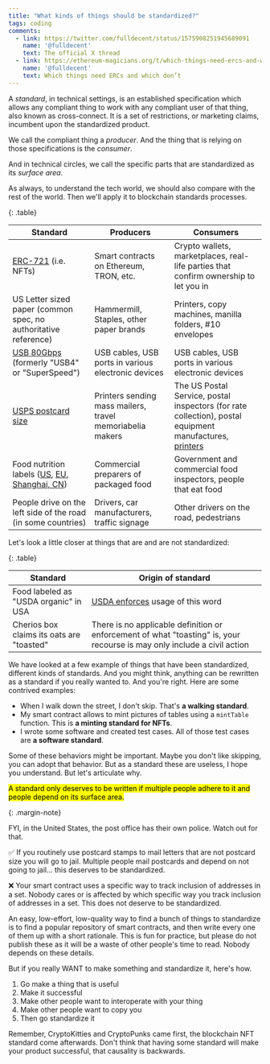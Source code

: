 ```yaml
---
title: "What kinds of things should be standardized?"
tags: coding
comments:
  - link: https://twitter.com/fulldecent/status/1575908251945689091
    name: '@fulldecent'
    text: The official X thread
  - link: https://ethereum-magicians.org/t/which-things-need-ercs-and-which-dont/11128
    name: '@fulldecent'
    text: Which things need ERCs and which don’t
---
```


A <dfn>standard</dfn>, in technical settings, is an established specification which allows any compliant thing to work with any compliant user of that thing, also known as cross-connect. It is a set of restrictions, or marketing claims, incumbent upon the standardized product.

We call the compliant thing a <dfn>producer</dfn>. And the thing that is relying on those specifications is the <dfn>consumer</dfn>.

And in technical circles, we call the specific parts that are standardized as its <dfn>surface area</dfn>.

As always, to understand the tech world, we should also compare with the rest of the world. Then we'll apply it to blockchain standards processes.

{: .table}

| Standard                                                     | Producers                                                 | Consumers                                                    |
| ------------------------------------------------------------ | --------------------------------------------------------- | ------------------------------------------------------------ |
| [ERC-721](https://eips.ethereum.org/EIPS/eip-721) (i.e. NFTs) | Smart contracts on Ethereum, TRON, etc.                   | Crypto wallets, marketplaces, real-life parties that confirm ownership to let you in |
| US Letter sized paper (common spec, no authoritative reference) | Hammermill, Staples, other paper brands                   | Printers, copy machines, manilla folders, #10 envelopes      |
| [USB 80Gbps](https://www.usb.org/sites/default/files/2022-09/USB%20PG%20USB4%20Version%202.0%2080Gbps%20Announcement_FINAL.pdf) (formerly "USB4" or "SuperSpeed") | USB cables, USB ports in various electronic devices       | USB cables, USB ports in various electronic devices          |
| [USPS postcard size](https://pe.usps.com/businessmail101?ViewName=Cards) | Printers sending mass mailers, travel memoriabelia makers | The US Postal Service, postal inspectors (for rate collection), postal equipment manufactures, [printers](https://www.addrex.com/rena_xps_promail.html) |
| Food nutrition labels ([US](https://www.fda.gov/food/nutrition-education-resources-materials/new-nutrition-facts-label), [EU](https://food.ec.europa.eu/safety/labelling-and-nutrition/food-information-consumers-legislation/nutrition-labelling_en), [Shanghai, CN](https://www.shanghai.gov.cn/nw42885/index.html)) | Commercial preparers of packaged food                     | Government and commercial food inspectors, people that eat food |
| People drive on the left side of the road (in some countries) | Drivers, car manufacturers, traffic signage               | Other drivers on the road, pedestrians                       |

Let's look a little closer at things that are and are not standardized:

{: .table}

| Standard                                  | Origin of standard                                           |
| ----------------------------------------- | ------------------------------------------------------------ |
| Food labeled as "USDA organic" in USA     | [USDA enforces](https://www.ams.usda.gov/rules-regulations/organic) usage of this word |
| Cherios box claims its oats are "toasted" | There is no applicable definition or enforcement of what "toasting" is, your recourse is may only include a civil action |

We have looked at a few example of things that have been standardized, different kinds of standards. And you might think, anything can be rewritten as a standard if you really wanted to. And you're right. Here are some contrived examples:

* When I walk down the street, I don't skip. That's **a walking standard**.
* My smart contract allows to mint pictures of tables using a `mintTable` function. This is **a minting standard for NFTs**.
* I wrote some software and created test cases. All of those test cases are **a software standard**.

Some of these behaviors might be important. Maybe you don't like skipping, you can adopt that behavior. But as a standard these are useless, I hope you understand. But let's articulate why.

<mark>A standard only deserves to be written if multiple people adhere to it and people depend on its surface area.</mark>

{: .margin-note}

FYI, in the United States, the post office has their own police. Watch out for that.

✅ If you routinely use postcard stamps to mail letters that are not postcard size you will go to jail. Multiple people mail postcards and depend on not going to jail... this deserves to be standardized.

❌ Your smart contract uses a specific way to track inclusion of addresses in a set. Nobody cares or is affected by which specific way you track inclusion of addresses in a set. This does not deserve to be standardized.

An easy, low-effort, low-quality way to find a bunch of things to standardize is to find a popular repository of smart contracts, and then write every one of them up with a short rationale. This is fun for practice, but please do not publish these as it will be a waste of other people's time to read. Nobody depends on these details.

But if you really WANT to make something and standardize it, here's how.

1. Go make a thing that is useful
2. Make it successful
3. Make other people want to interoperate with your thing
4. Make other people want to copy you
5. Then go standardize it

Remember, CryptoKitties and CryptoPunks came first, the blockchain NFT standard come afterwards. Don't think that having some standard will make your product successful, that causality is backwards.